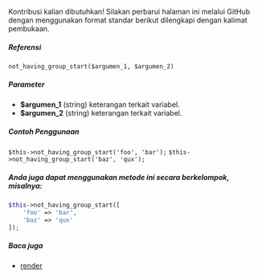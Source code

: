 Kontribusi kalian dibutuhkan!
Silakan perbarui halaman ini melalui GitHub dengan menggunakan format standar berikut dilengkapi dengan kalimat pembukaan.

##### Referensi

`not_having_group_start($argumen_1, $argumen_2)`

##### Parameter
* **$argumen_1** (string) keterangan terkait variabel.
* **$argumen_2** (string) keterangan terkait variabel.

##### Contoh Penggunaan
`$this->not_having_group_start('foo', 'bar');`
`$this->not_having_group_start('baz', 'qux');`


##### Anda juga dapat menggunakan metode ini secara berkelompok, misalnya:
```php
$this->not_having_group_start([
    'foo' => 'bar',
    'baz' => 'qux'
]);
```

##### Baca juga
* [render](./render)
